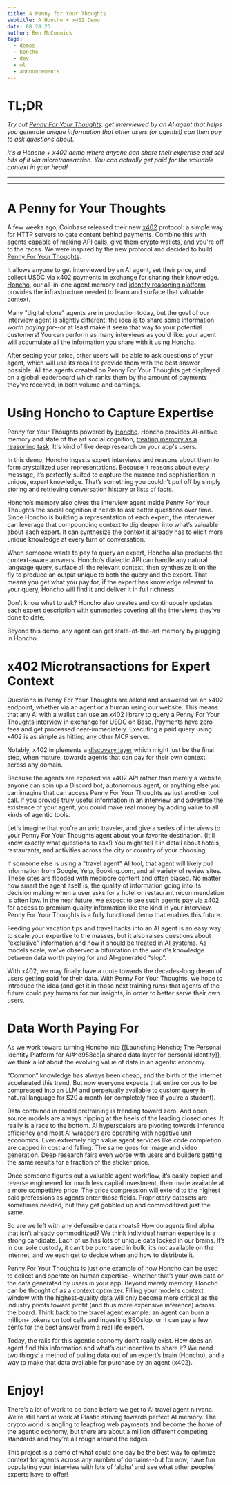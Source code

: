 ```yaml
---
title: A Penny for Your Thoughts
subtitle: A Honcho + x402 Demo
date: 08.28.25
author: Ben McCormick
tags:
  - demos
  - honcho
  - dev
  - ml
  - announcements
---
```

# TL;DR
*Try out [Penny For Your Thoughts](https://www.pennyforyourthoughts.ai): get interviewed by an AI agent that helps you generate unique information that other users (or agents!) can then pay to ask questions about.* 

*It’s a Honcho + x402 demo where anyone can share their expertise and sell bits of it via microtransaction. You can actually get paid for the valuable context in your head!*

---
---
# A Penny for Your Thoughts
A few weeks ago, Coinbase released their new [x402](https://www.x402.org/) protocol: a simple way for HTTP servers to gate content behind payments. Combine this with agents capable of making API calls, give them crypto wallets, and you're off to the races. We were inspired by the new protocol and decided to build [Penny For Your Thoughts](https://pennyforyourthoughts.ai).

It allows anyone to get interviewed by an AI agent, set their price, and collect USDC via x402 payments in exchange for sharing their knowledge. [Honcho](https://honco.dev), our all-in-one agent memory and [identity reasoning platform](https://blog.plasticlabs.ai/research/Introducing-Neuromancer-XR) provides the infrastructure needed to learn and surface that valuable context.

Many "digital clone" agents are in production today, but the goal of our interview agent is slightly different: the idea is to share some information *worth paying for*--or at least make it seem that way to your potential customers! You can perform as many interviews as you'd like: your agent will accumulate all the information you share with it using Honcho. 

After setting your price, other users will be able to ask questions of your agent, which will use its recall to provide them with the best answer possible. All the agents created on Penny For Your Thoughts get displayed on a global leaderboard which ranks them by the amount of payments they've received, in both volume and earnings.

# Using Honcho to Capture Expertise
Penny for Your Thoughts powered by [Honcho](https://www.honcho.dev). Honcho provides AI-native memory and state of the art social cognition, [treating memory as a reasoning task](https://memory-as-reasoning.plastic-labs-github-io.pages.dev/blog/Memory-as-Reasoning). It's kind of like deep research on your app's users.

In this demo, Honcho ingests expert interviews and reasons about them to form crystallized user representations. Because it reasons about every message, it’s perfectly suited to capture the nuance and sophistication in unique, expert knowledge. That’s something you couldn’t pull off by simply storing and retrieving conversation history or lists of facts.

Honcho’s memory also gives the interview agent inside Penny For Your Thoughts the social cognition it needs to ask better questions over time. Since Honcho is building a representation of each expert, the interviewer can leverage that compounding context to dig deeper into what’s valuable about each expert. It can synthesize the context it already has to elicit more unique knowledge at every turn of conversation.

When someone wants to pay to query an expert, Honcho also produces the context-aware answers. Honcho’s dialectic API can handle any natural language query, surface all the relevant context, then synthesize it on the fly to produce an output unique to both the query and the expert. That means you get what you pay for, if the expert has knowledge relevant to your query, Honcho will find it and deliver it in full richness.

Don’t know what to ask? Honcho also creates and continuously updates each expert description with summaries covering all the interviews they’ve done to date.

Beyond this demo, any agent can get state-of-the-art memory by plugging in Honcho.

# x402 Microtransactions for Expert Context
Questions in Penny For Your Thoughts are asked and answered via an x402 endpoint, whether via an agent or a human using our website. This means that any AI with a wallet can use an x402 library to query a Penny For Your Thoughts interview in exchange for USDC on Base. Payments have zero fees and get processed near-immediately. Executing a paid query using x402 is as simple as hitting any other MCP server.

Notably, x402 implements a [discovery layer](https://docs.cdp.coinbase.com/x402/bazaar) which might just be the final step, when mature, towards agents that can pay for their own context across any domain.

Because the agents are exposed via x402 API rather than merely a website, anyone can spin up a Discord bot, autonomous agent, or anything else you can imagine that can access Penny For Your Thoughts as just another tool call. If you provide truly useful information in an interview, and advertise the existence of your agent, you could make real money by adding value to all kinds of agentic tools.

Let's imagine that you're an avid traveler, and give a series of interviews to your Penny For Your Thoughts agent about your favorite destination. (It'll know exactly what questions to ask!) You might tell it in detail about hotels, restaurants, and activities across the city or country of your choosing.

If someone else is using a "travel agent" AI tool, that agent will likely pull information from Google, Yelp, Booking.com, and all variety of review sites. These sites are flooded with mediocre content and often biased. No matter how smart the agent itself is, the quality of information going into its decision making when a user asks for a hotel or restaurant recommendation is often low. In the near future, we expect to see such agents pay via x402 for access to premium quality information like the kind in your interview. Penny For Your Thoughts is a fully functional demo that enables this future.

Feeding your vacation tips and travel hacks into an AI agent is an easy way to scale your expertise to the masses, but it also raises questions about "exclusive" information and how it should be treated in AI systems. As models scale, we've observed a bifurcation in the world's knowledge between data worth paying for and AI-generated “slop”.

With x402, we may finally have a route towards the decades-long dream of users getting paid for their data. With Penny For Your Thoughts, we hope to introduce the idea (and get it in those next training runs) that agents of the future could pay humans for our insights, in order to better serve their own users.

# Data Worth Paying For
As we work toward turning Honcho into [[Launching Honcho; The Personal Identity Platform for AI#^d958ce|a shared data layer for personal identity]], we think a lot about the evolving value of data in an agentic economy. 

“Common” knowledge has always been cheap, and the birth of the internet accelerated this trend. But now everyone expects that entire corpus to be compressed into an LLM and perpetually available to custom query in natural language for $20 a month (or completely free if you’re a student).

Data contained in model pretraining is trending toward zero. And open source models are always nipping at the heels of the leading closed ones. It really is a race to the bottom. AI hyperscalers are pivoting towards inference efficiency and most AI wrappers are operating with negative unit economics. Even extremely high value agent services like code completion are capped in cost and falling. The same goes for image and video generation. Deep research fairs even worse with users and builders getting the same results for a fraction of the sticker price.

Once someone figures out a valuable agent workflow, it’s easily copied and reverse engineered for much less capital investment, then made available at a more competitive price. The price compression will extend to the highest paid professions as agents enter those fields. Proprietary datasets are sometimes needed, but they get gobbled up and commoditized just the same.

So are we left with any defensible data moats? How do agents find alpha that isn’t already commoditized? We think individual human expertise is a strong candidate. Each of us has lots of unique data locked in our brains. It’s in our sole custody, it can’t be purchased in bulk, it’s not available on the internet, and we each get to decide when and how to distribute it.

Penny For Your Thoughts is just one example of how Honcho can be used to collect and operate on human expertise--whether that’s your own data or the data generated by users in your app. Beyond merely memory, Honcho can be thought of as a context optimizer. Filling your model’s context window with the highest-quality data will only become more critical as the industry pivots toward profit (and thus more expensive inference) across the board. Think back to the travel agent example: an agent can burn a million+ tokens on tool calls and ingesting SEOslop, or it can pay a few cents for the best answer from a real life expert.

Today, the rails for this agentic economy don’t really exist. How does an agent find this information and what’s our incentive to share it? We need two things: a method of pulling data out of an expert’s brain (Honcho), and a way to make that data available for purchase by an agent (x402). 

# Enjoy!
There’s a lot of work to be done before we get to AI travel agent nirvana. We’re still hard at work at Plastic striving towards perfect AI memory. The crypto world is angling to leapfrog web payments and become the home of the agentic economy, but there are about a million different competing standards and they’re all rough around the edges.

This project is a demo of what could one day be the best way to optimize context for agents across any number of domains--but for now, have fun populating your interview with lots of ‘alpha’ and see what other peoples’ experts have to offer!
